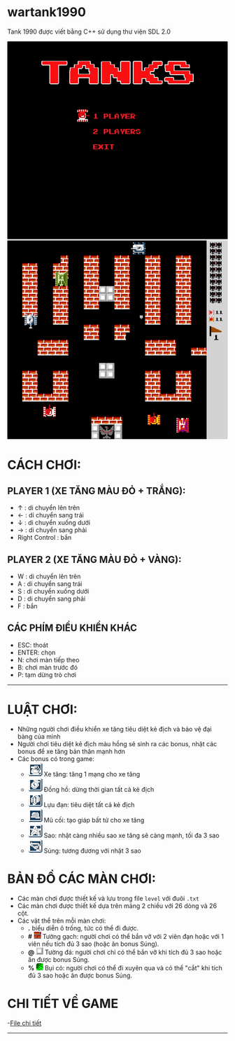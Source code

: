 # wartank1990
Tank 1990 được viết bằng C++ sử dụng thư viện SDL 2.0

![Start menu](pack/start.png)
![Stage one](pack/stage_1.png)
  
# CÁCH CHƠI:
  ## PLAYER 1 (XE TĂNG MÀU ĐỎ + TRẮNG):
  - ↑	 : di chuyển lên trên
  - ← : di chuyển sang trái
  - ↓	 : di chuyển xuống dưới
  - → : di chuyển sang phải
  - Right Control : bắn
  ## PLAYER 2 (XE TĂNG MÀU ĐỎ + VÀNG):
  - W : di chuyển lên trên
  - A : di chuyển sang trái
  - S : di chuyển xuống dưới
  - D : di chuyển sang phải
  - F : bắn
  ## CÁC PHÍM ĐIỀU KHIỂN KHÁC
  - ESC: thoát
  - ENTER: chọn
  - N: chơi màn tiếp theo
  - B: chơi màn trước đó
  - P: tạm dừng trò chơi
  
---
# LUẬT CHƠI:
  - Những người chơi điều khiển xe tăng tiêu diệt kẻ địch và bảo vệ đại bàng của mình
  - Người chơi tiêu diệt kẻ địch màu hồng sẽ sinh ra các bonus, nhặt các bonus để xe tăng bản thân mạnh hơn
  - Các bonus có trong game:
    + ![Bonus tank](pack/bonus_tank.png) Xe tăng: tăng 1 mạng cho xe tăng
    + ![Bonus clock](pack/bonus_clock.png) Đồng hồ: dừng thời gian tất cả kẻ địch
    + ![Bonus grenade](pack/bonus_grenade.png) Lựu đạn: tiêu diệt tất cả kẻ địch
    + ![Bonus helmet](pack/bonus_helmet.png) Mũ cối: tạo giáp bất tử cho xe tăng
    + ![Bonus star](pack/bonus_star.png) Sao: nhặt càng nhiều sao xe tăng sẽ càng mạnh, tối đa 3 sao
    + ![Bonus gun](pack/bonus_gun.png) Súng: tương đương với nhặt 3 sao

# BẢN ĐỒ CÁC MÀN CHƠI:
  - Các màn chơi được thiết kế và lưu trong file `level` với đuôi `.txt`
  - Các màn chơi được thiết kế dựa trên mảng 2 chiều với 26 dòng và 26 cột.
  - Các vật thể trên mỗi màn chơi:
    + **.** biểu diễn ô trống, tức có thể đi được.
    + **#** ![brick wall](pack/brick.png) Tường gạch: người chơi có thể bắn vỡ với 2 viên đạn hoặc với 1 viên nếu tích đủ 3 sao (hoặc ăn bonus Súng).
    + **@** ![stone wall](pack/stone.png) Tường đá: người chơi chỉ có thể bắn vỡ khi tích đủ 3 sao hoặc ăn được bonus Súng.
    + **%** ![bush](pack/bush.png) Bụi cỏ: người chơi có thể đi xuyên qua và có thể "cắt" khi tích đủ 3 sao hoặc ăn được bonus Súng.

# CHI TIẾT VỀ GAME
  -[File chi tiết](https://resilient-island-47e.notion.site/Wartank-1990-e767abbe331d4e80818b33674a109a27?pvs=4)
  
---
